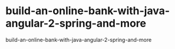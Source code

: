 # build-an-online-bank-with-java-angular-2-spring-and-more
build-an-online-bank-with-java-angular-2-spring-and-more
